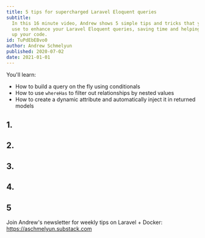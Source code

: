 ```yaml
---
title: 5 tips for supercharged Laravel Eloquent queries
subtitle:
  In this 16 minute video, Andrew shows 5 simple tips and tricks that you can
  use to enhance your Laravel Eloquent queries, saving time and helping to clean
  up your code.
id: TuPdEbEBvo0
author: Andrew Schmelyun
published: 2020-07-02
date: 2021-01-01
---
```


You'll learn:

- How to build a query on the fly using conditionals
- How to use `whereHas` to filter out relationships by nested values
- How to create a dynamic attribute and automatically inject it in returned
  models

## 1.

## 2.

## 3.

## 4.

## 5

Join Andrew's newsletter for weekly tips on Laravel + Docker:
https://aschmelyun.substack.com
